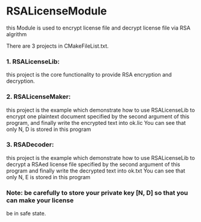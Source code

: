 # RSALicenseModule
this Module is used to encrypt license file and decrypt license file via RSA algrithm

There are 3 projects in CMakeFileList.txt.
### 1. RSALicenseLib:
  this project is the core functionality to provide RSA encryption and decryption. 
  
### 2. RSALicenseMaker:
  this project is the example which demonstrate how to use RSALicenseLib to encrypt 
  one plaintext document specified by the second argument of this program, and finally 
  write the encrypted text into ok.lic
  You can see that only N, D is stored in this program
  
### 3. RSADecoder:
  this project is the example which demonstrate how to use RSALicenseLib to decrypt
  a RSAed license file specified by the second argument of this program and finally 
  write the decrypted text into ok.txt
  You can see that only N, E is stored in this program
  
### Note: be carefully to store your private key [N, D] so that you can make your license 
be in safe state.
